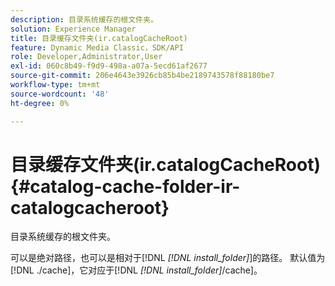 ```yaml
---
description: 目录系统缓存的根文件夹。
solution: Experience Manager
title: 目录缓存文件夹(ir.catalogCacheRoot)
feature: Dynamic Media Classic，SDK/API
role: Developer,Administrator,User
exl-id: 060c8b49-f9d9-498a-a07a-5ecd61af2677
source-git-commit: 206e4643e3926cb85b4be2189743578f88180be7
workflow-type: tm+mt
source-wordcount: '48'
ht-degree: 0%

---
```


# 目录缓存文件夹(ir.catalogCacheRoot){#catalog-cache-folder-ir-catalogcacheroot}

目录系统缓存的根文件夹。

可以是绝对路径，也可以是相对于[!DNL *[!DNL install_folder]*]的路径。 默认值为[!DNL ./cache]，它对应于[!DNL *[!DNL install_folder]*/cache]。
